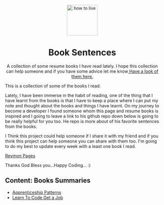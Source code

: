 <!-- Logo (with link) -->
<p align="center">
 <a href="https://noelparedes.github.io/book-summaries/">
   <img alt="how to live" src="https://raw.githubusercontent.com/noelparedes/book-summaries/main/main/assets/open-book.png" width="100" />
 </a>
</p>

<!-- Title -->
<h1 align="center">
 Book Sentences
</h1>

<p align="center">
A collection of some resume books I have read lately. I hope this collection can help someone and if you have some advice let me know<a href="https://noelparedes.github.io/book-summaries/"> Have a look of them here.</a>
</p>

This is a collection of some of the books I read.

Lately, I have been immerse in the habit of reading, one of the thing that I have learnt from the books is that I have to keep a place where I can put my note and thought about the books and things I have learnt. On my journey to become a developer I found someone whom this page and resume books is inspired and I going to leave a link to his github repo down below is going to be really helpful for you too. He repo is more about of his favorite sentences from the books.

I Think this project could help someone if I share it with my friend and if you think this project can help someone you can share with them too. I'm going to do my best to update every week with a least one book I read.

<a href="https://github.com/reymon359/book-sentences">Reymon Pages</a>

Thanks God Bless you...Happy Coding... :)

## Content: Books Summaries

- [Apprenticeship Patterns](ApprenticeshipPatterns/Apprenticeship_Patterns.md)
- [Learn To Code Get a Job](LearnToCodeGetaJob/Learn_Code_Get_Job.md)
